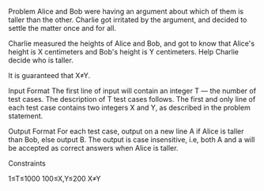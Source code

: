 Problem
Alice and Bob were having an argument about which of them is taller than the other. Charlie got irritated by the argument, and decided to settle the matter once and for all.

Charlie measured the heights of Alice and Bob, and got to know that Alice's height is X centimeters and Bob's height is Y centimeters. Help Charlie decide who is taller.

It is guaranteed that X≠Y.

Input Format
The first line of input will contain an integer T — the number of test cases. The description of T test cases follows.
The first and only line of each test case contains two integers X and Y, as described in the problem statement.

Output Format
For each test case, output on a new line A if Alice is taller than Bob, else output B. The output is case insensitive, i.e, both A and a will be accepted as correct answers when Alice is taller.

Constraints

1≤T≤1000
100≤X,Y≤200
X≠Y